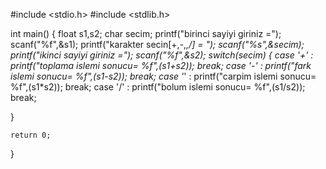 #include <stdio.h>
#include <stdlib.h>

int main() {
float s1,s2;
char secim;
printf("birinci sayiyi giriniz ="); scanf("%f",&s1);
printf("karakter secin[+,-,*,/] = "); scanf("%s",&secim);
printf("ikinci sayiyi giriniz =");  scanf("%f",&s2);
switch(secim)
{
case '+' : printf("toplama islemi sonucu= %f",(s1+s2)); break;
case '-' : printf("fark islemi sonucu= %f",(s1-s2)); break;
case '*' : printf("carpim islemi sonucu= %f",(s1*s2)); break;
case '/' : printf("bolum islemi sonucu= %f",(s1/s2)); break;

}


	return 0;
}



